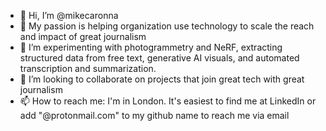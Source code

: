 - 👋 Hi, I’m @mikecaronna
- 👀 My passion is helping organization use technology to scale the reach and impact of great journalism
- 🌱 I’m experimenting with photogrammetry and NeRF, extracting structured data from free text, generative AI visuals, and automated transcription and summarization.
- 💞️ I’m looking to collaborate on projects that join great tech with great journalism
- 📫 How to reach me: I'm in London. It's easiest to find me at LinkedIn or add "@protonmail.com" to my github name to reach me via email

<!---
mikecaronna/mikecaronna is a ✨ special ✨ repository because its `README.md` (this file) appears on your GitHub profile.
You can click the Preview link to take a look at your changes.
--->
